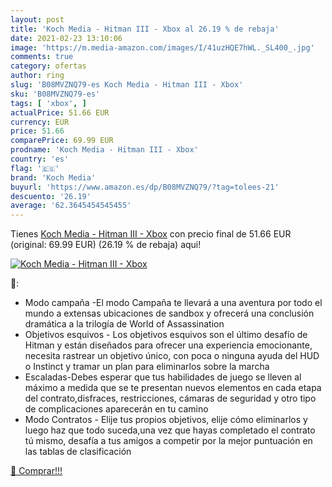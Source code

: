 ```yaml
---
layout: post
title: 'Koch Media - Hitman III - Xbox al 26.19 % de rebaja'
date: 2021-02-23 13:10:06
image: 'https://m.media-amazon.com/images/I/41uzHQE7hWL._SL400_.jpg'
comments: true
category: ofertas
author: ring
slug: 'B08MVZNQ79-es Koch Media - Hitman III - Xbox'
sku: 'B08MVZNQ79-es'
tags: [ 'xbox', ]
actualPrice: 51.66 EUR
currency: EUR
price: 51.66
comparePrice: 69.99 EUR
prodname: 'Koch Media - Hitman III - Xbox'
country: 'es'
flag: '🇪🇸'
brand: 'Koch Media'
buyurl: 'https://www.amazon.es/dp/B08MVZNQ79/?tag=tolees-21'
descuento: '26.19'
average: '62.3645454545455'
---
```


Tienes [Koch Media - Hitman III - Xbox](https://www.amazon.es/dp/B08MVZNQ79/?tag=tolees-21) con precio final de  51.66 EUR (original: 69.99 EUR) (26.19 %  de rebaja) aqui!

[![Koch Media - Hitman III - Xbox](https://m.media-amazon.com/images/I/41uzHQE7hWL._SL400_.jpg)](https://www.amazon.es/dp/B08MVZNQ79/?tag=tolees-21)

🔎:

- Modo campaña -El modo Campaña te llevará a una aventura por todo el mundo a extensas ubicaciones de sandbox y ofrecerá una conclusión dramática a la trilogía de World of Assassination
- Objetivos esquivos - Los objetivos esquivos son el último desafío de Hitman y están diseñados para ofrecer una experiencia emocionante, necesita rastrear un objetivo único, con poca o ninguna ayuda del HUD o Instinct y tramar un plan para eliminarlos sobre la marcha
- Escaladas-Debes esperar que tus habilidades de juego se lleven al máximo a medida que se te presentan nuevos elementos en cada etapa del contrato,disfraces, restricciones, cámaras de seguridad y otro tipo de complicaciones aparecerán en tu camino
- Modo Contratos - Elije tus propios objetivos, elije cómo eliminarlos y luego haz que todo suceda,una vez que hayas completado el contrato tú mismo, desafía a tus amigos a competir por la mejor puntuación en las tablas de clasificación

[🛒 Comprar!!!](https://www.amazon.es/dp/B08MVZNQ79/?tag=tolees-21)
